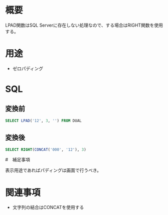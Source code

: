 # 概要

LPAD関数はSQL Serverに存在しない処理なので、する場合はRIGHT関数を使用する。

# 用途

* ゼロパディング

# SQL

## 変換前

```SQL
SELECT LPAD('12', 3, '') FROM DUAL
```

## 変換後

```SQL
SELECT RIGHT(CONCAT('000', '12'), 3)
```

#　補足事項

表示用途であればパディングは画面で行うべき。

# 関連事項

* 文字列の結合はCONCATを使用する
